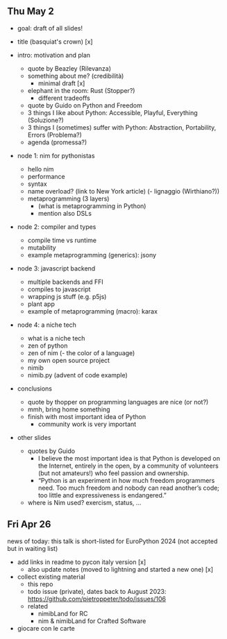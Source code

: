 ## Thu May 2

- goal: draft of all slides!

- title (basquiat's crown) [x]
- intro: motivation and plan
  - quote by Beazley (Rilevanza)
  - something about me? (credibilità)
    - minimal draft [x]
  - elephant in the room: Rust (Stopper?)
    - different tradeoffs
  - quote by Guido on Python and Freedom
  - 3 things I like about Python: Accessible, Playful, Everything (Soluzione?)
  - 3 things I (sometimes) suffer with Python: Abstraction, Portability, Errors (Problema?)
  - agenda (promessa?)
- node 1: nim for pythonistas
  - hello nim
  - performance
  - syntax
  - name overload? (link to New York article)
  (- lignaggio (Wirthiano?))
  - metaprogramming (3 layers)
    - (what is metaprogramming in Python)
    - mention also DSLs
- node 2: compiler and types
  - compile time vs runtime
  - mutability
  - example metaprogramming (generics): jsony
- node 3: javascript backend
  - multiple backends and FFI
  - compiles to javascript
  - wrapping js stuff (e.g. p5js)
  - plant app
  - example of metaprogramming (macro): karax
- node 4: a niche tech
  - what is a niche tech
  - zen of python
  - zen of nim
  (- the color of a language)
  - my own open source project
  - nimib
  - nimib.py (advent of code example)
- conclusions
  - quote by thopper on programming languages are nice (or not?)
  - mmh, bring home something
  - finish with most important idea of Python
    - community work is very important


- other slides
  - quotes by Guido
    - I believe the most important idea is that Python is developed on the Internet, entirely in the open, by a community of volunteers (but not amateurs!) who feel passion and ownership.
    - “Python is an experiment in how much freedom programmers need. Too much freedom and nobody can read another’s code; too little and expressiveness is endangered.”
  - where is Nim used? exercism, status, ...

## Fri Apr 26

news of today: this talk is short-listed for EuroPython 2024 (not accepted but in waiting list)

- add links in readme to pycon italy version [x]
  - also update notes (moved to lightning and started a new one) [x]
- collect existing material
  - this repo
  - todo issue (private), dates back to August 2023: https://github.com/pietroppeter/todo/issues/106
  - related
    - nimibLand for RC
    - nim & nimibLand for Crafted Software
- giocare con le carte
